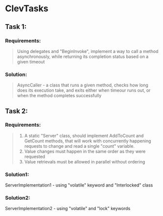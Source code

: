 # ClevTasks

## Task 1:

### Requirements:
>Using delegates and "BeginInvoke", implement a way to call a method asynchronously, while returning its completion status based on a given timeout

### Solution:
>AsyncCaller - a class that runs a given method, checks how long does its execution take, and exits either when timeour runs out, or when the method completes successfully

## Task 2:
### Requirements:
>1. A static "Server" class, should implement AddToCount and GetCount methods, that will work with concurrently happening requests to change and read a single "count" variable.
>2. Value changes must happen in the same order as they were requested
>3. Value retrievals must be allowed in parallel without ordering

### Solution1:
ServerImplementation1 - using "volatile" keyword and "Interlocked" class
### Solution2:
ServerImplementation2 - using "volatile" and "lock" keywords
